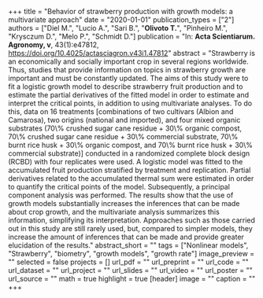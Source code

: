 +++
title = "Behavior of strawberry production with growth models: a multivariate approach"
date = "2020-01-01"
publication_types = ["2"]
authors = ["Diel M.", "Lucio A.", "Sari B.", "**Olivoto T.**", "Pinheiro M.", "Krysczum D.", "Melo P.", "Schmidt D."]
publication = "In: **Acta Scientiarum. Agronomy, v**, 43(1):e47812, https://doi.org/10.4025/actasciagron.v43i1.47812"
abstract = "Strawberry is an economically and socially important crop in several regions worldwide. Thus, studies that provide information on topics in strawberry growth are important and must be constantly updated. The aims of this study were to fit a logistic growth model to describe strawberry fruit production and to estimate the partial derivatives of the fitted model in order to estimate and interpret the critical points, in addition to using multivariate analyses. To do this, data on 16 treatments [combinations of two cultivars (Albion and Camarosa), two origins (national and imported), and four mixed organic substrates (70\\% crushed sugar cane residue + 30\\% organic compost, 70\\% crushed sugar cane residue + 30\\% commercial substrate, 70\\% burnt rice husk + 30\\% organic compost, and 70\\% burnt rice husk + 30\\% commercial substrate)] conducted in a randomized complete block design (RCBD) with four replicates were used. A logistic model was fitted to the accumulated fruit production stratified by treatment and replication. Partial derivatives related to the accumulated thermal sum were estimated in order to quantify the critical points of the model. Subsequently, a principal component analysis was performed. The results show that the use of growth models substantially increases the inferences that can be made about crop growth, and the multivariate analysis summarizes this information, simplifying its interpretation. Approaches such as those carried out in this study are still rarely used, but, compared to simpler models, they increase the amount of inferences that can be made and provide greater elucidation of the results."
abstract_short = ""
tags = ["Nonlinear models", "Strawberry", "biometry", "growth models", "growth rate"]
image_preview = ""
selected = false
projects = []
url_pdf = ""
url_preprint = ""
url_code = ""
url_dataset = ""
url_project = ""
url_slides = ""
url_video = ""
url_poster = ""
url_source = ""
math = true
highlight = true
[header]
image = ""
caption = ""
+++
